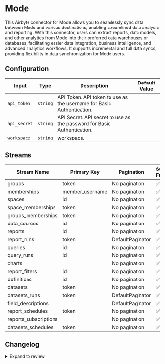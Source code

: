 # Mode
This Airbyte connector for Mode allows you to seamlessly sync data between Mode and various destinations, enabling streamlined data analysis and reporting. With this connector, users can extract reports, data models, and other analytics from Mode into their preferred data warehouses or databases, facilitating easier data integration, business intelligence, and advanced analytics workflows. It supports incremental and full data syncs, providing flexibility in data synchronization for Mode users.

## Configuration

| Input | Type | Description | Default Value |
|-------|------|-------------|---------------|
| `api_token` | `string` | API Token. API token to use as the username for Basic Authentication. |  |
| `api_secret` | `string` | API Secret. API secret to use as the password for Basic Authentication. |  |
| `workspace` | `string` | workspace.  |  |

## Streams
| Stream Name | Primary Key | Pagination | Supports Full Sync | Supports Incremental |
|-------------|-------------|------------|---------------------|----------------------|
| groups | token | No pagination | ✅ |  ❌  |
| memberships | member_username | No pagination | ✅ |  ❌  |
| spaces | id | No pagination | ✅ |  ❌  |
| space_memberships | token | No pagination | ✅ |  ❌  |
| groups_memberships | token | No pagination | ✅ |  ❌  |
| data_sources | id | No pagination | ✅ |  ❌  |
| reports | id | No pagination | ✅ |  ❌  |
| report_runs | token | DefaultPaginator | ✅ |  ❌  |
| queries | id | No pagination | ✅ |  ❌  |
| query_runs | id | No pagination | ✅ |  ❌  |
| charts |  | No pagination | ✅ |  ❌  |
| report_filters | id | No pagination | ✅ |  ❌  |
| definitions | id | No pagination | ✅ |  ❌  |
| datasets | token | No pagination | ✅ |  ❌  |
| datasets_runs | token | DefaultPaginator | ✅ |  ❌  |
| field_descriptions |  | DefaultPaginator | ✅ |  ❌  |
| report_schedules | token | No pagination | ✅ |  ❌  |
| reports_subscriptions |  | No pagination | ✅ |  ❌  |
| datasets_schedules | token | No pagination | ✅ |  ❌  |

## Changelog

<details>
  <summary>Expand to review</summary>

| Version          | Date              | Pull Request | Subject        |
|------------------|-------------------|--------------|----------------|
| 0.0.10 | 2025-02-01 | [52765](https://github.com/airbytehq/airbyte/pull/52765) | Update dependencies |
| 0.0.9 | 2025-01-25 | [52276](https://github.com/airbytehq/airbyte/pull/52276) | Update dependencies |
| 0.0.8 | 2025-01-18 | [51839](https://github.com/airbytehq/airbyte/pull/51839) | Update dependencies |
| 0.0.7 | 2025-01-11 | [51162](https://github.com/airbytehq/airbyte/pull/51162) | Update dependencies |
| 0.0.6 | 2024-12-28 | [50652](https://github.com/airbytehq/airbyte/pull/50652) | Update dependencies |
| 0.0.5 | 2024-12-21 | [50131](https://github.com/airbytehq/airbyte/pull/50131) | Update dependencies |
| 0.0.4 | 2024-12-14 | [49620](https://github.com/airbytehq/airbyte/pull/49620) | Update dependencies |
| 0.0.3 | 2024-12-12 | [48997](https://github.com/airbytehq/airbyte/pull/48997) | Update dependencies |
| 0.0.2 | 2024-11-04 | [47868](https://github.com/airbytehq/airbyte/pull/47868) | Update dependencies |
| 0.0.1 | 2024-10-12 | | Initial release by [@parthiv11](https://github.com/parthiv11) via Connector Builder |

</details>
